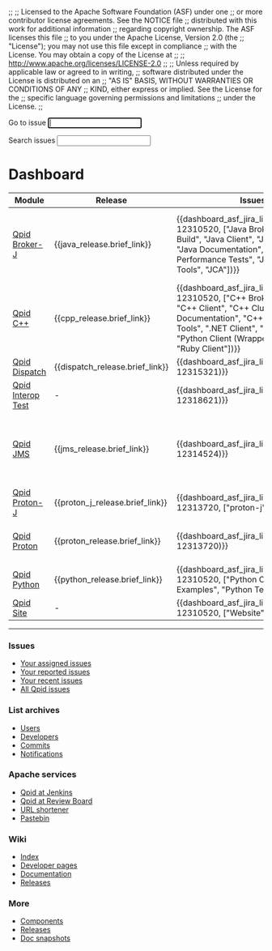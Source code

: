 ;;
;; Licensed to the Apache Software Foundation (ASF) under one
;; or more contributor license agreements.  See the NOTICE file
;; distributed with this work for additional information
;; regarding copyright ownership.  The ASF licenses this file
;; to you under the Apache License, Version 2.0 (the
;; "License"); you may not use this file except in compliance
;; with the License.  You may obtain a copy of the License at
;; 
;;   http://www.apache.org/licenses/LICENSE-2.0
;; 
;; Unless required by applicable law or agreed to in writing,
;; software distributed under the License is distributed on an
;; "AS IS" BASIS, WITHOUT WARRANTIES OR CONDITIONS OF ANY
;; KIND, either express or implied.  See the License for the
;; specific language governing permissions and limitations
;; under the License.
;;

<div id="-dashboard-forms">
  <form id="-jira-goto-form">
    Go to <span class="accesskey">i</span>ssue <input name="jira" accesskey="i" autofocus="autofocus" tabindex="1"/>
  </form>

  <form id="-jira-search-form">
    <span class="accesskey">S</span>earch issues <input name="text" type="text" accesskey="s" tabindex="3"/>
  </form>
</div>

# Dashboard

<div id="-source-modules" class="scroll" markdown="1">

| Module | Release | Issues | Tests | Source code |
| ------ | ------- | ------ | ----- | ----------- |
| [Qpid Broker-J]({{site_url}}/components/java-broker/index.html)            | {{java_release.brief_link}} | {{dashboard_asf_jira_links("QPID", 12310520, ["Java Broker", "Java Build", "Java Client", "Java Common", "Java Documentation", "Java Performance Tests", "Java Tests", "Java Tools", "JCA"])}} | {{asf_jenkins_badge("Qpid-BrokerForJava-Test-IBMJDK1.8")}} {{asf_jenkins_badge("Qpid-BrokerForJava-Checks")}} {{asf_jenkins_badge("Qpid-Python-Java-Test")}} | {{dashboard_asf_git_links("qpid-broker-j")}} |
| [Qpid C++](https://github.com/apache/qpid-cpp/blob/master/README.md)       | {{cpp_release.brief_link}} | {{dashboard_asf_jira_links("QPID", 12310520, ["C++ Broker", "C++ Build", "C++ Client", "C++ Clustering", "C++ Documentation", "C++ Tests", "C++ Tools", ".NET Client", "Perl Client", "Python Client (Wrapped)", "QMF", "Ruby Client"])}} | {{asf_jenkins_badge("Qpid-cpp-trunk-test")}} | {{dashboard_asf_git_links("qpid-cpp")}} |
| [Qpid Dispatch]({{site_url}}/components/dispatch-router/index.html)        | {{dispatch_release.brief_link}} | {{dashboard_asf_jira_links("DISPATCH", 12315321)}} | {{travis_ci_badge("apache", "qpid-dispatch")}} | {{dashboard_asf_git_links("qpid-dispatch")}} |
| [Qpid Interop Test]({{site_url}}/components/interop-test/index.html)       | - | {{dashboard_asf_jira_links("QPIDIT", 12318621)}} | - | {{dashboard_asf_git_links("qpid-interop-test")}} |
| [Qpid JMS]({{site_url}}/components/jms/index.html)                         | {{jms_release.brief_link}} | {{dashboard_asf_jira_links("QPIDJMS", 12314524)}} | {{asf_jenkins_badge("Qpid-JMS-Test-JDK8")}} {{travis_ci_badge("apache", "qpid-jms")}} {{asf_jenkins_badge("Qpid-JMS-Test-JDK8-Windows")}} | {{dashboard_asf_git_links("qpid-jms")}} |
| [Qpid Proton-J]({{site_url}}/proton/index.html)                            | {{proton_j_release.brief_link}} | {{dashboard_asf_jira_links("PROTON", 12313720, ["proton-j"])}} | {{asf_jenkins_badge("Qpid-proton-j")}} | {{dashboard_asf_git_links("qpid-proton-j")}} |
| [Qpid Proton]({{site_url}}/proton/index.html)                              | {{proton_release.brief_link}} | {{dashboard_asf_jira_links("PROTON", 12313720)}} | {{asf_jenkins_badge("Qpid-proton-c")}} {{travis_ci_badge("apache", "qpid-proton")}} | {{dashboard_asf_git_links("qpid-proton")}} |
| [Qpid Python](https://github.com/apache/qpid-python/blob/master/README.md) | {{python_release.brief_link}} | {{dashboard_asf_jira_links("QPID", 12310520, ["Python Client", "Python Examples", "Python Test Suite"])}} | {{asf_jenkins_badge("Qpid-Python-Java-Test")}} | {{dashboard_asf_git_links("qpid-python")}} |
| [Qpid Site](https://github.com/apache/qpid-site/blob/asf-site/README.md)   | - | {{dashboard_asf_jira_links("QPID", 12310520, ["Website"])}} | {{travis_ci_badge("apache", "qpid-site", "asf-site")}} | {{dashboard_asf_git_links("qpid-site")}} |

</div>

---

<section id="-dashboard-links" class="flex" markdown="1">
<section markdown="1">

### Issues

 - [Your assigned issues](https://issues.apache.org/jira/issues/?filter=-1)
 - [Your reported issues](https://issues.apache.org/jira/issues/?filter=-2)
 - [Your recent issues](https://issues.apache.org/jira/issues/?filter=-3)
 - [All Qpid issues](https://issues.apache.org/jira/issues/?jql=project%20in%20\(QPID%2C%20QPIDIT%2C%20QPIDJMS%2C%20PROTON%2C%20DISPATCH\))

</section>
<section markdown="1">

### List archives

 - [Users](http://qpid.2158936.n2.nabble.com/Apache-Qpid-users-f2158936.html)
 - [Developers](http://qpid.2158936.n2.nabble.com/Apache-Qpid-developers-f7254403.html)
 - [Commits](http://qpid.2158936.n2.nabble.com/Apache-Qpid-commits-f7106555.html)
 - [Notifications](http://mail-archives.apache.org/mod_mbox/qpid-notifications/)

</section>
<section markdown="1">

### Apache services

 - [Qpid at Jenkins](https://builds.apache.org/view/M-R/view/Qpid/)
 - [Qpid at Review Board](https://reviews.apache.org/groups/qpid/)
 - [URL shortener](http://s.apache.org/)
 - [Pastebin](https://paste.apache.org/)

</section>
<section markdown="1">

### Wiki

 - [Index](https://cwiki.apache.org/confluence/display/qpid/Index)
 - [Developer pages](https://cwiki.apache.org/confluence/display/qpid/developer+pages)
 - [Documentation](https://cwiki.apache.org/confluence/display/qpid/documentation)
 - [Releases](https://cwiki.apache.org/confluence/display/qpid/Releases)

</section>
<section markdown="1">

### More

 - [Components]({{site_url}}/components/index.html)
 - [Releases]({{site_url}}/releases/index.html)
 - [Doc snapshots]({{site_url}}/releases/snapshots.html)

</section>
</section>
